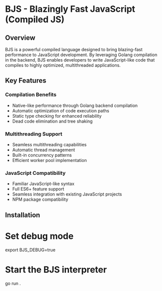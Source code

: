 # BJS - Blazingly Fast JavaScript (Compiled JS)

## Overview
BJS is a powerful compiled language designed to bring blazing-fast performance to JavaScript development. By leveraging Golang compilation in the backend, BJS enables developers to write JavaScript-like code that compiles to highly optimized, multithreaded applications.

## Key Features

### Compilation Benefits
- Native-like performance through Golang backend compilation
- Automatic optimization of code execution paths
- Static type checking for enhanced reliability
- Dead code elimination and tree shaking

### Multithreading Support
- Seamless multithreading capabilities
- Automatic thread management
- Built-in concurrency patterns
- Efficient worker pool implementation

### JavaScript Compatibility
- Familiar JavaScript-like syntax
- Full ES6+ feature support
- Seamless integration with existing JavaScript projects
- NPM package compatibility

## Installation

# Set debug mode
export BJS_DEBUG=true

# Start the BJS interpreter
go run .